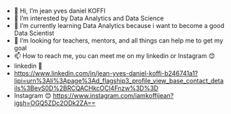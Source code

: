 - 👋 Hi, I’m jean yves daniel KOFFI 
- 👀 I’m interested by Data Analytics and Data Science
- 🌱 I’m currently learning Data Analytics because i want to become a good Data Scientist
- 💞️ I’m looking for teachers, mentors, and all things can help me to get my goal
- 📫 How to reach me, you can meet me on my linkedin or Instagram 😊
- linkedin 💼
- https://www.linkedin.com/in/jean-yves-daniel-koffi-b246741a1?lipi=urn%3Ali%3Apage%3Ad_flagship3_profile_view_base_contact_details%3BevS0D%2BRCQACHkcOCl4Fnzw%3D%3D
- Instagram 😊
https://www.instagram.com/iamkoffijean?igsh=OGQ5ZDc2ODk2ZA==
<!---
IamKOFFI/IamKOFFI is a ✨ special ✨ repository because its `README.md` (this file) appears on your GitHub profile.
You can click the Preview link to take a look at your changes.
--->

